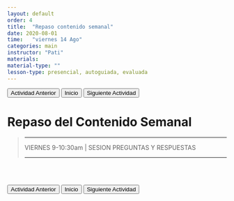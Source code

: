 ```yaml
---
layout: default
order: 4
title:  "Repaso contenido semanal"
date: 2020-08-01
time:   "viernes 14 Ago"
categories: main
instructor: "Pati"
materials: 
material-type: ""
lesson-type: presencial, autoguiada, evaluada
---
```


<a href="https://pesalerno.github.io/genetica-ago-2020/main/2020/06/11/3_mutaciones.html"><button>Actividad Anterior</button></a>		<a href="https://pesalerno.github.io/genetica-ago-2020/"><button>Inicio</button></a>    <a href="https://pesalerno.github.io/genetica-ago-2020/main/2020/08/01/5_proyectos-1.html"><button>Siguiente Actividad</button></a>


# Repaso del Contenido Semanal



>---------------------
> 
> VIERNES 9-10:30am | SESION PREGUNTAS Y RESPUESTAS
> 
> -------------------

<br><br>

<a href="https://pesalerno.github.io/genetica-ago-2020/main/2020/06/11/3_mutaciones.html"><button>Actividad Anterior</button></a>		<a href="https://pesalerno.github.io/genetica-ago-2020/"><button>Inicio</button></a>    <a href="https://pesalerno.github.io/genetica-ago-2020/main/2020/08/01/5_proyectos-1.html"><button>Siguiente Actividad</button></a>



